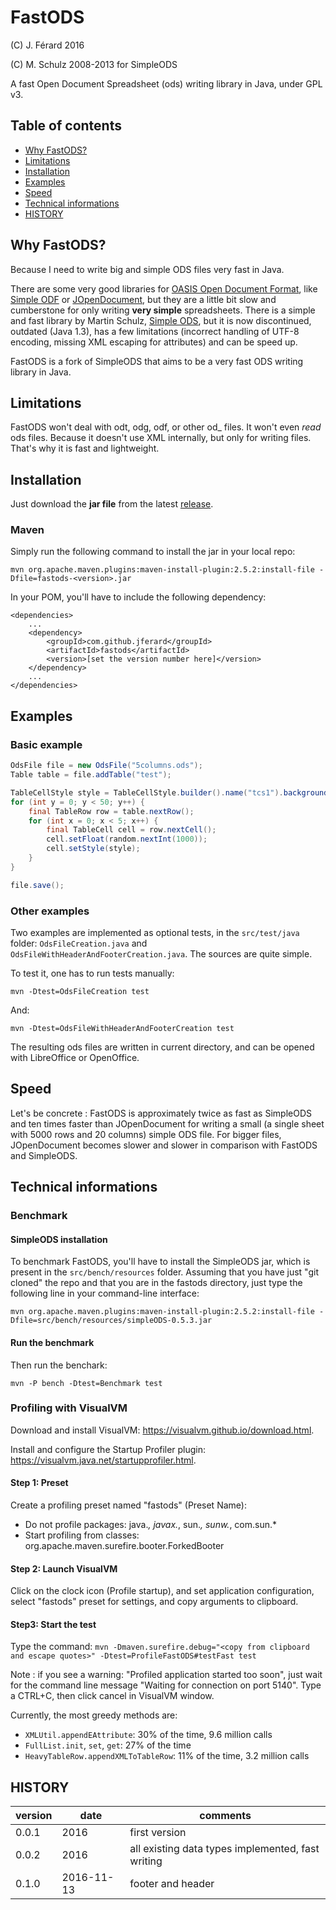 # FastODS
(C) J. Férard 2016

(C) M. Schulz 2008-2013 for SimpleODS

A fast Open Document Spreadsheet (ods) writing library in Java, under GPL v3.

## Table of contents
* [Why FastODS?](#why-fastods)
* [Limitations](#limitations)
* [Installation](#installation)
* [Examples](#examples)
* [Speed](#speed)
* [Technical informations](#technical-informations)
* [HISTORY](#history)

## Why FastODS?
Because I need to write big and simple ODS files very fast in Java.

There are some very good libraries for [OASIS Open Document Format](https://www.oasis-open.org/standards#opendocumentv1.2), like [Simple ODF](http://incubator.apache.org/odftoolkit/simple/) or [JOpenDocument](www.jopendocument.org/), but they are a little bit slow and cumberstone for only writing **very simple** spreadsheets.
There is a simple and fast library by Martin Schulz, [Simple ODS](http://simpleods.sourceforge.net/), but it is now discontinued, outdated (Java 1.3), has a few limitations (incorrect handling of UTF-8 encoding, missing XML escaping for attributes) and can be speed up.

FastODS is a fork of SimpleODS that aims to be a very fast ODS writing library in Java.

## Limitations
FastODS won't deal with odt, odg, odf, or other od_ files.
It won't even *read* ods files. 
Because it doesn't use XML internally, but only for writing files. That's why it is fast and lightweight.

## Installation
Just download the **jar file** from the latest [release](https://github.com/jferard/fastods/releases/).

### Maven
Simply run the following command to install the jar in your local repo:

```
mvn org.apache.maven.plugins:maven-install-plugin:2.5.2:install-file -Dfile=fastods-<version>.jar
```

In your POM, you'll have to include the following dependency:
```
<dependencies>
	...
	<dependency>
		<groupId>com.github.jferard</groupId>
		<artifactId>fastods</artifactId>
		<version>[set the version number here]</version>
	</dependency>
	...
</dependencies>
```

## Examples
### Basic example
```java
OdsFile file = new OdsFile("5columns.ods");
Table table = file.addTable("test");

TableCellStyle style = TableCellStyle.builder().name("tcs1").backgroundColor("#00FF00").build()
for (int y = 0; y < 50; y++) {
	final TableRow row = table.nextRow();
	for (int x = 0; x < 5; x++) {
		final TableCell cell = row.nextCell();
		cell.setFloat(random.nextInt(1000));
		cell.setStyle(style);
	}
}

file.save();
```

### Other examples
Two examples are implemented as optional tests, in the ```src/test/java``` folder: ```OdsFileCreation.java``` and ```OdsFileWithHeaderAndFooterCreation.java```. The sources are quite simple.

To test it, one has to run tests manually:
```
mvn -Dtest=OdsFileCreation test
```

And:
```
mvn -Dtest=OdsFileWithHeaderAndFooterCreation test
```

The resulting ods files are written in current directory, and can be opened with LibreOffice or OpenOffice.

## Speed
Let's be concrete : FastODS is approximately twice as fast as SimpleODS and ten times faster than JOpenDocument for writing a small (a single sheet with 5000 rows and 20 columns) simple ODS file. For bigger files, JOpenDocument becomes slower and slower in comparison with FastODS and SimpleODS.

## Technical informations
### Benchmark
#### SimpleODS installation
To benchmark FastODS, you'll have to install the SimpleODS jar, which is present in the ```src/bench/resources``` folder. Assuming that you have just "git cloned" the repo and that you are in the fastods directory, just type the following line in your command-line interface:
```
mvn org.apache.maven.plugins:maven-install-plugin:2.5.2:install-file -Dfile=src/bench/resources/simpleODS-0.5.3.jar
```
#### Run the benchmark
Then run the benchark:
```
mvn -P bench -Dtest=Benchmark test
```

### Profiling with VisualVM
Download and install VisualVM: https://visualvm.github.io/download.html.

Install and configure the Startup Profiler plugin: https://visualvm.java.net/startupprofiler.html.

#### Step 1: Preset
Create a profiling preset named "fastods" (Preset Name):
* Do not profile packages: java.*, javax.*, sun.*, sunw.*, com.sun.*
* Start profiling from classes: org.apache.maven.surefire.booter.ForkedBooter

#### Step 2: Launch VisualVM
Click on the clock icon (Profile startup), and set application configuration, select "fastods" preset for settings, and copy arguments to clipboard.

#### Step3: Start the test
Type the command:
```mvn -Dmaven.surefire.debug="<copy from clipboard and escape quotes>" -Dtest=ProfileFastODS#testFast test```

Note : if you see a warning: "Profiled application started too soon", just wait for the command line message "Waiting for connection on port 5140". Type a CTRL+C, then click cancel in VisualVM window. 

Currently, the most greedy methods are:
* ```XMLUtil.appendEAttribute```: 30% of the time, 9.6 million calls
* ```FullList.init```, ```set```, ```get```: 27% of the time
* ```HeavyTableRow.appendXMLToTableRow```: 11% of the time, 3.2 million calls

## HISTORY

| version | date | comments |
| --- | --- | --- |
| 0.0.1 | 2016 | first version |
| 0.0.2 | 2016 | all existing data types implemented, fast writing |
| 0.1.0 | 2016-11-13 | footer and header |